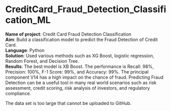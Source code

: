 # CreditCard_Fraud_Detection_Classification_ML  

**Name of project**: Credit Card Fraud Detection Classification  
**Aim**: Build a classification model to predict the Fraud Detection of Credit Card.  
**Language**: Python  
**Solution**: Used various methods such as XG Boost, logistic regression, Random Forest, and Decision Tree.  
**Results**: The best model is XB Boost. The performance is Recall: 98%, Precision: 100%, F-1 Score: 99%, and Accuracy: 99%. The principal component V14 has a high impact on the chance of fraud. Predicting Fraud Detection can be a useful tool in many real world scenarios such as risk assessment, credit scoring, risk analysis of investors, and regulatory compliance.  
  
  
The data set is too large that cannot be uploaded to GitHub.  
